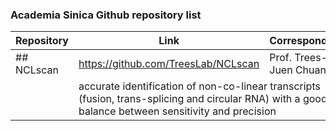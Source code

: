 ### Academia Sinica Github repository list

Repository | Link | Corresponding
------------ | ------------- | -------------
## NCLscan | https://github.com/TreesLab/NCLscan | Prof. Trees-Juen Chuang 
| <td colspan=2> accurate identification of non-co-linear transcripts (fusion, trans-splicing and circular RNA) with a good balance between sensitivity and precision 
